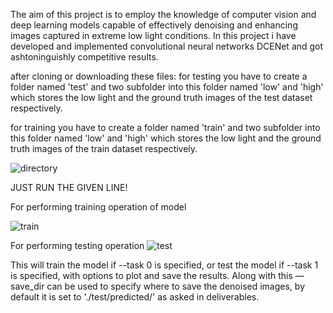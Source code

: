 The aim of this project is to employ the knowledge of computer vision and deep learning models capable of effectively denoising and enhancing images captured in extreme low light conditions. In this project i have developed and implemented convolutional neural networks DCENet and got ashtoninguishly competitive results.

after cloning or downloading these files:
for testing you have to create a folder named 'test' and two subfolder into this folder named 'low' and 'high' which stores the low light and the ground truth images of the test dataset respectively.

for training you have to create a folder named 'train' and two subfolder into this folder named 'low' and 'high' which stores the low light and the ground truth images of the train dataset respectively.

![directory](https://github.com/pukhraj102/low-light-image-denoising/assets/127439548/5e1a44cb-f7ab-4981-b58a-d43accde4852)


JUST RUN THE GIVEN LINE!

For performing training operation  of model

![train](https://github.com/pukhraj102/low-light-image-denoising/assets/127439548/fffd3fe9-cb97-4f3b-b25b-3e309aa5c92d)


For performing testing operation
![test](https://github.com/pukhraj102/low-light-image-denoising/assets/127439548/b313fe61-709e-4915-9f98-c2100e1b1933)


This will train the model if --task 0 is specified, or test the model if --task 1 is specified, with options to plot and save the results.
Along with this —save_dir can be used to specify where to save the denoised images, by default it is set to './test/predicted/' as asked in deliverables.
